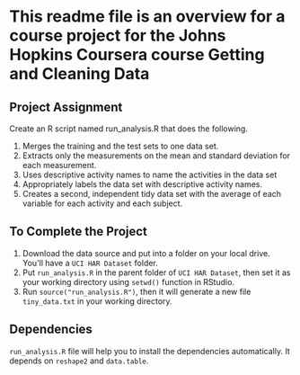 # This readme file is an overview for a course project for the Johns Hopkins Coursera course Getting and Cleaning Data

## Project Assignment
Create an R script named run_analysis.R that does the following.
1. Merges the training and the test sets to one data set.
2. Extracts only the measurements on the mean and standard deviation for each measurement.
3. Uses descriptive activity names to name the activities in the data set
4. Appropriately labels the data set with descriptive activity names.
5. Creates a second, independent tidy data set with the average of each variable for each activity and each subject.

## To Complete the Project
1. Download the data source and put into a folder on your local drive. You'll have a ```UCI HAR Dataset``` folder.
2. Put ```run_analysis.R``` in the parent folder of ```UCI HAR Dataset```, then set it as your working directory using ```setwd()``` function in RStudio.
3. Run ```source("run_analysis.R")```, then it will generate a new file ```tiny_data.txt``` in your working directory.

## Dependencies
```run_analysis.R``` file will help you to install the dependencies automatically. It depends on ```reshape2``` and ```data.table```. 
